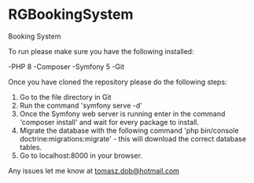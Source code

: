 # RGBookingSystem
Booking System

To run please make sure you have the following installed:

-PHP 8
-Composer
-Symfony 5
-Git

Once you have cloned the repository please do the following steps:

1. Go to the file directory in Git
2. Run the command 'symfony serve -d'
3. Once the Symfony web server is running enter in the command 'composer install' and wait for every package to install.
4. Migrate the database with the following command 'php bin/console doctrine:migrations:migrate' - this will download the correct database tables.
5. Go to localhost:8000 in your browser. 


Any issues let me know at tomasz.dob@hotmail.com
